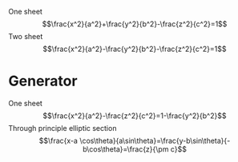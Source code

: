 One sheet
$$\frac{x^2}{a^2}+\frac{y^2}{b^2}-\frac{z^2}{c^2}=1$$
Two sheet
$$\frac{x^2}{a^2}-\frac{y^2}{b^2}-\frac{z^2}{c^2}=1$$
# Generator
One sheet
$$\frac{x^2}{a^2}-\frac{z^2}{c^2}=1-\frac{y^2}{b^2}$$
Through principle elliptic section
$$\frac{x-a \cos\theta}{a\sin\theta}=\frac{y-b\sin\theta}{-b\cos\theta}=\frac{z}{\pm c}$$

